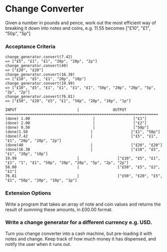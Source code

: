 # Change Converter

Given a number in pounds and pence, work out the most efficient way of breaking it down into notes and coins, e.g. 11.55 becomes ["£10", "£1", "50p", "5p"]

### Acceptance Criteria
```
change_generator.convert(7.42)
=> ["£5", "£1", "£1", "20p", "20p", "2p"]
change_generator.convert(40)
=> ["£20", "£20"]
change_generator.convert(16.30)
=> ["£10", "£5", "£1", "20p", "10p"]
change_generator.convert(19.99)
=> ["£10", "£5", "£1", "£1", "£1", "£1", "50p", "20p", "20p", "5p", "2p", "2p"]
change_generator.convert(76.81)
=> ["£50", "£20", "£5", "£1", "50p", "20p", "10p", "1p"]
```


 ```
INPUT                           |               OUTPUT
====================================================================
(done) 1.00                            |                 ["£1"]
(done) 2.00                            |                 ["£2"]
(done) 0.50                            |                 ["50p"]
(done)1.50                            |                 ["£1", "50p"]
(done)7.42                            |                 ["£5", "£1", "£1", "20p", "20p", "2p"]
(done)40                              |                 ["£20", "£20"]
(done)16.30                           |                 ["£10", "£5", "£1", "20p", "10p"]
19.99                           |                 ["£10", "£5", "£1", "£1", "1", "£1", "50p", "20p", "20p", "5p", "2p", "2p"]
58.00                           |                 ["£50", "£5", "£2", "£1"]
76.81                           |                 ["£50", "£20", "£5", "£1", "50p", "20p", "10p", "1p"]
 ```

### Extension Options
Write a program that takes an array of note and coin values and returns the result of summing these amounts, in £00.00 format.

### Write a change generator for a different currency e.g. USD.

Turn you change converter into a cash machine, but pre-loading it with notes and change. Keep track of how much money it has dispensed, and notify the user when it runs out.
